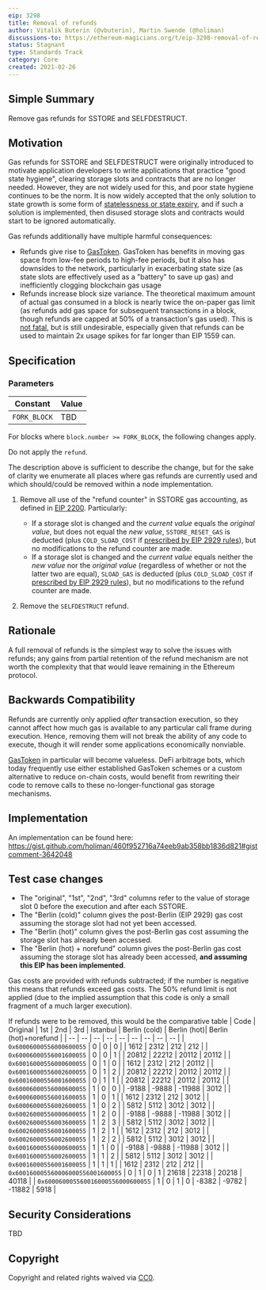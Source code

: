 ```yaml
---
eip: 3298
title: Removal of refunds
author: Vitalik Buterin (@vbuterin), Martin Swende (@holiman)
discussions-to: https://ethereum-magicians.org/t/eip-3298-removal-of-refunds/5430
status: Stagnant
type: Standards Track
category: Core
created: 2021-02-26
---
```


## Simple Summary

Remove gas refunds for SSTORE and SELFDESTRUCT.

## Motivation

Gas refunds for SSTORE and SELFDESTRUCT were originally introduced to motivate application developers to write applications that practice "good state hygiene", clearing storage slots and contracts that are no longer needed. However, they are not widely used for this, and poor state hygiene continues to be the norm. It is now widely accepted that the only solution to state growth is some form of [statelessness or state expiry](https://hackmd.io/@HWeNw8hNRimMm2m2GH56Cw/state_size_management), and if such a solution is implemented, then disused storage slots and contracts would start to be ignored automatically.

Gas refunds additionally have multiple harmful consequences:

* Refunds give rise to [GasToken](https://gastoken.io/). GasToken has benefits in moving gas space from low-fee periods to high-fee periods, but it also has downsides to the network, particularly in exacerbating state size (as state slots are effectively used as a "battery" to save up gas) and inefficiently clogging blockchain gas usage
* Refunds increase block size variance. The theoretical maximum amount of actual gas consumed in a block is nearly twice the on-paper gas limit (as refunds add gas space for subsequent transactions in a block, though refunds are capped at 50% of a transaction's gas used). This is [not fatal](https://notes.ethereum.org/@vbuterin/eip_1559_spikes), but is still undesirable, especially given that refunds can be used to maintain 2x usage spikes for far longer than EIP 1559 can.

## Specification

### Parameters

| Constant | Value |
| - | - |
| `FORK_BLOCK` | TBD |

For blocks where `block.number >= FORK_BLOCK`, the following changes apply.

Do not apply the `refund`. 

The description above is sufficient to describe the change, but for the sake of clarity we enumerate all places where gas refunds are currently used and which should/could be removed within a node implementation. 

1. Remove all use of the "refund counter" in SSTORE gas accounting, as defined in [EIP 2200](https://eips.ethereum.org/EIPS/eip-2200). Particularly:

    * If a storage slot is changed and the _current value_ equals the _original value_, but does not equal the _new value_, `SSTORE_RESET_GAS` is deducted (plus `COLD_SLOAD_COST` if [prescribed by EIP 2929 rules](https://eips.ethereum.org/EIPS/eip-2929#sstore-changes)), but no modifications to the refund counter are made.
    * If a storage slot is changed and the _current value_ equals neither the _new value_ nor the _original value_ (regardless of whether or not the latter two are equal), `SLOAD_GAS` is deducted (plus `COLD_SLOAD_COST` if [prescribed by EIP 2929 rules](https://eips.ethereum.org/EIPS/eip-2929#sstore-changes)), but no modifications to the refund counter are made.

2. Remove the `SELFDESTRUCT` refund.

## Rationale

A full removal of refunds is the simplest way to solve the issues with refunds; any gains from partial retention of the refund mechanism are not worth the complexity that that would leave remaining in the Ethereum protocol.

## Backwards Compatibility

Refunds are currently only applied _after_ transaction execution, so they cannot affect how much gas is available to any particular call frame during execution. Hence, removing them will not break the ability of any code to execute, though it will render some applications economically nonviable.

[GasToken](https://gastoken.io/) in particular will become valueless. DeFi arbitrage bots, which today frequently use either established GasToken schemes or a custom alternative to reduce on-chain costs, would benefit from rewriting their code to remove calls to these no-longer-functional gas storage mechanisms.

## Implementation

An implementation can be found here: https://gist.github.com/holiman/460f952716a74eeb9ab358bb1836d821#gistcomment-3642048

## Test case changes

* The "original", "1st", "2nd", "3rd" columns refer to the value of storage slot 0 before the execution and after each SSTORE.
* The "Berlin (cold)" column gives the post-Berlin (EIP 2929) gas cost assuming the storage slot had not yet been accessed.
* The "Berlin (hot)" column gives the post-Berlin gas cost assuming the storage slot has already been accessed.
* The "Berlin (hot) + norefund" column gives the post-Berlin gas cost assuming the storage slot has already been accessed, **and assuming this EIP has been implemented**.

Gas costs are provided with refunds subtracted; if the number is negative this means that refunds exceed gas costs. The 50% refund limit is not applied (due to the implied assumption that this code is only a small fragment of a much larger execution).

If refunds were to be removed, this would be the comparative table
| Code | Original | 1st | 2nd | 3rd |  Istanbul | Berlin (cold) | Berlin (hot)| Berlin (hot)+norefund |
| -- | -- | -- | -- | -- |  -- | -- | -- | -- | 
| `0x60006000556000600055` | 0 |  0 |  0 |  |  1612 | 2312 | 212 | 212 |
| `0x60006000556001600055` | 0 |  0 |  1 |  |  20812 | 22212 | 20112 | 20112 |
| `0x60016000556000600055` | 0 |  1 |  0 |  |  1612 | 2312 | 212 | 20112 |
| `0x60016000556002600055` | 0 |  1 |  2 |  |  20812 | 22212 | 20112 | 20112 |
| `0x60016000556001600055` | 0 |  1 |  1 |  |  20812 | 22212 | 20112 | 20112 |
| `0x60006000556000600055` | 1 |  0 |  0 |  |  -9188 | -9888 | -11988 | 3012 |
| `0x60006000556001600055` | 1 |  0 |  1 |  |  1612 | 2312 | 212 | 3012 |
| `0x60006000556002600055` | 1 |  0 |  2 |  |  5812 | 5112 | 3012 | 3012 |
| `0x60026000556000600055` | 1 |  2 |  0 |  |  -9188 | -9888 | -11988 | 3012 |
| `0x60026000556003600055` | 1 |  2 |  3 |  |  5812 | 5112 | 3012 | 3012 |
| `0x60026000556001600055` | 1 |  2 |  1 |  |  1612 | 2312 | 212 | 3012 |
| `0x60026000556002600055` | 1 |  2 |  2 |  |  5812 | 5112 | 3012 | 3012 |
| `0x60016000556000600055` | 1 |  1 |  0 |  |  -9188 | -9888 | -11988 | 3012 |
| `0x60016000556002600055` | 1 |  1 |  2 |  |  5812 | 5112 | 3012 | 3012 |
| `0x60016000556001600055` | 1 |  1 |  1 |  |  1612 | 2312 | 212 | 212 |
| `0x600160005560006000556001600055` | 0 |  1 |  0 |  1 |  21618 | 22318 | 20218 | 40118 |
| `0x600060005560016000556000600055` | 1 |  0 |  1 |  0 |  -8382 | -9782 | -11882 | 5918 |

## Security Considerations

TBD

## Copyright
Copyright and related rights waived via [CC0](https://creativecommons.org/publicdomain/zero/1.0/).
